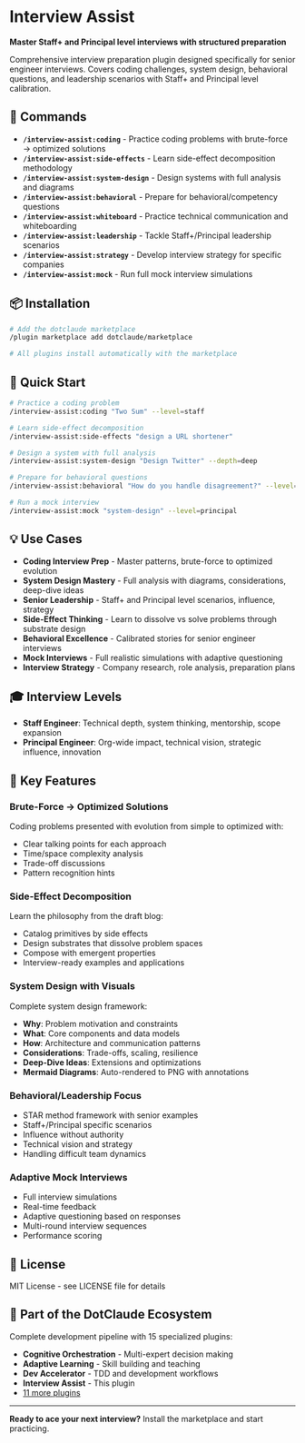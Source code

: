 # Interview Assist

**Master Staff+ and Principal level interviews with structured preparation**

Comprehensive interview preparation plugin designed specifically for senior engineer interviews. Covers coding challenges, system design, behavioral questions, and leadership scenarios with Staff+ and Principal level calibration.

## 🎯 Commands

- **`/interview-assist:coding`** - Practice coding problems with brute-force → optimized solutions
- **`/interview-assist:side-effects`** - Learn side-effect decomposition methodology
- **`/interview-assist:system-design`** - Design systems with full analysis and diagrams
- **`/interview-assist:behavioral`** - Prepare for behavioral/competency questions
- **`/interview-assist:whiteboard`** - Practice technical communication and whiteboarding
- **`/interview-assist:leadership`** - Tackle Staff+/Principal leadership scenarios
- **`/interview-assist:strategy`** - Develop interview strategy for specific companies
- **`/interview-assist:mock`** - Run full mock interview simulations

## 📦 Installation

```bash
# Add the dotclaude marketplace
/plugin marketplace add dotclaude/marketplace

# All plugins install automatically with the marketplace
```

## 🚀 Quick Start

```bash
# Practice a coding problem
/interview-assist:coding "Two Sum" --level=staff

# Learn side-effect decomposition
/interview-assist:side-effects "design a URL shortener"

# Design a system with full analysis
/interview-assist:system-design "Design Twitter" --depth=deep

# Prepare for behavioral questions
/interview-assist:behavioral "How do you handle disagreement?" --level=principal

# Run a mock interview
/interview-assist:mock "system-design" --level=principal
```

## 💡 Use Cases

- **Coding Interview Prep** - Master patterns, brute-force to optimized evolution
- **System Design Mastery** - Full analysis with diagrams, considerations, deep-dive ideas
- **Senior Leadership** - Staff+ and Principal level scenarios, influence, strategy
- **Side-Effect Thinking** - Learn to dissolve vs solve problems through substrate design
- **Behavioral Excellence** - Calibrated stories for senior engineer interviews
- **Mock Interviews** - Full realistic simulations with adaptive questioning
- **Interview Strategy** - Company research, role analysis, preparation plans

## 🎓 Interview Levels

- **Staff Engineer**: Technical depth, system thinking, mentorship, scope expansion
- **Principal Engineer**: Org-wide impact, technical vision, strategic influence, innovation

## 🔑 Key Features

### Brute-Force → Optimized Solutions
Coding problems presented with evolution from simple to optimized with:
- Clear talking points for each approach
- Time/space complexity analysis
- Trade-off discussions
- Pattern recognition hints

### Side-Effect Decomposition
Learn the philosophy from the draft blog:
- Catalog primitives by side effects
- Design substrates that dissolve problem spaces
- Compose with emergent properties
- Interview-ready examples and applications

### System Design with Visuals
Complete system design framework:
- **Why**: Problem motivation and constraints
- **What**: Core components and data models
- **How**: Architecture and communication patterns
- **Considerations**: Trade-offs, scaling, resilience
- **Deep-Dive Ideas**: Extensions and optimizations
- **Mermaid Diagrams**: Auto-rendered to PNG with annotations

### Behavioral/Leadership Focus
- STAR method framework with senior examples
- Staff+/Principal specific scenarios
- Influence without authority
- Technical vision and strategy
- Handling difficult team dynamics

### Adaptive Mock Interviews
- Full interview simulations
- Real-time feedback
- Adaptive questioning based on responses
- Multi-round interview sequences
- Performance scoring

## 📄 License

MIT License - see LICENSE file for details

## 🌟 Part of the DotClaude Ecosystem

Complete development pipeline with 15 specialized plugins:
- **Cognitive Orchestration** - Multi-expert decision making
- **Adaptive Learning** - Skill building and teaching
- **Dev Accelerator** - TDD and development workflows
- **Interview Assist** - This plugin
- [11 more plugins](https://github.com/dotclaude/marketplace)

---

**Ready to ace your next interview?** Install the marketplace and start practicing.

